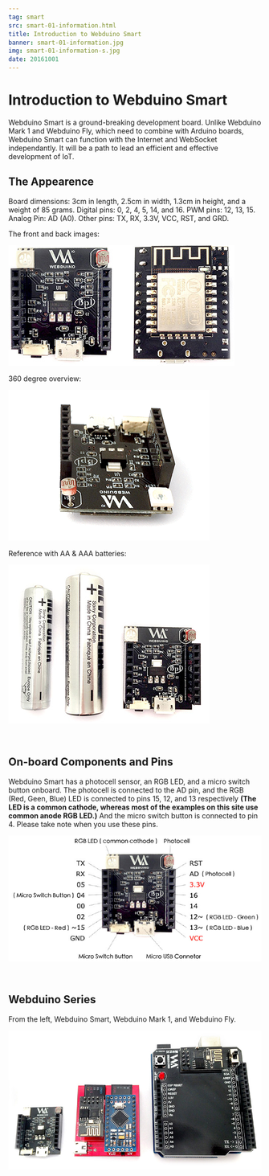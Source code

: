 ```yaml
---
tag: smart
src: smart-01-information.html
title: Introduction to Webduino Smart
banner: smart-01-information.jpg
img: smart-01-information-s.jpg
date: 20161001
---
```


<!-- @@master  = ../../_layout.html-->

<!-- @@block  =  meta-->

<title>Introduction to Webduino Smart :::: Webduino = Web × Arduino</title>

<meta name="description" content="Webduino Smart is a ground-breaking development board. Unlike Webduino Mark 1 and Webduino Fly, which need to combine with Arduino boards, Webduino Smart can function with the Internet and WebSocket independantly. It will be a path to lead an efficient and effective development of IoT.">

<meta itemprop="description" content="Webduino Smart is a ground-breaking development board. Unlike Webduino Mark 1 and Webduino Fly, which need to combine with Arduino boards, Webduino Smart can function with the Internet and WebSocket independantly. It will be a path to lead an efficient and effective development of IoT.">

<meta property="og:description" content="Webduino Smart is a ground-breaking development board. Unlike Webduino Mark 1 and Webduino Fly, which need to combine with Arduino boards, Webduino Smart can function with the Internet and WebSocket independantly. It will be a path to lead an efficient and effective development of IoT.">

<meta property="og:title" content="Introduction to Webduino Smart" >

<meta property="og:url" content="https://webduino.io/tutorials/smart-01-information.html">

<meta property="og:image" content="https://webduino.io/img/tutorials/smart-01-information-s.jpg">

<meta itemprop="image" content="https://webduino.io/img/tutorials/smart-01-information-s.jpg">

<include src="../_include-tutorials.html"></include>

<!-- @@close-->

<!-- @@block  =  preAndNext-->

<include src="../_include-tutorials-content.html"></include>

<!-- @@close-->



<!-- @@block  =  tutorials-->
# Introduction to Webduino Smart

Webduino Smart is a ground-breaking development board. Unlike Webduino Mark 1 and Webduino Fly, which need to combine with Arduino boards, Webduino Smart can function with the Internet and WebSocket independantly. It will be a path to lead an efficient and effective development of IoT.

## The Appearence

Board dimensions: 3cm in length, 2.5cm in width, 1.3cm in height, and a weight of 85 grams. Digital pins: 0, 2, 4, 5, 14, and 16. 
PWM pins: 12, 13, 15. Analog Pin: AD (A0). 
Other pins: TX, RX, 3.3V, VCC, RST, and GRD.

The front and back images:

![](../../img/tutorials/smart-01-02.jpg)

360 degree overview:

![](../../img/tutorials/smart-01-03.gif)

Reference with AA & AAA batteries:

![](../../img/tutorials/smart-01-04.jpg)

<br/>

## On-board Components and Pins

Webduino Smart has a photocell sensor, an RGB LED, and a micro switch button onboard. The photocell is connected to the AD pin, and the RGB (Red, Geen, Blue) LED is connected to pins 15, 12, and 13 respectively **(The LED is a common cathode, whereas most of the examples on this site use common anode RGB LED.)** And the micro switch button is connected to pin 4. Please take note when you use these pins.

![](../../img/tutorials/en/smart-01-05.jpg)

<br/>

## Webduino Series

From the left, Webduino Smart, Webduino Mark 1, and Webduino Fly.

![](../../img/tutorials/smart-01-06.jpg)



<!-- @@close-->